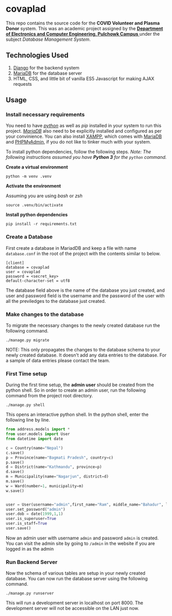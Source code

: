 # covaplad

This repo contains the source code for the **COVID Volunteer and Plasma Donor** system. This was an academic project assigned by the [**Department of Electronics and Computer Engineering, Pulchowk Campus** ](http://doece.pcampus.edu.np/) under the subject _Database Management System_.

## Technologies Used

1. [Django](https://www.djangoproject.com/) for the backend system
2. [MariaDB](https://mariadb.org/) for the database server
3. HTML, CSS, and little bit of vanilla ES5 Javascript for making AJAX requests

## Usage

### Install necessary requirements

You need to have [_python_](https://www.python.org/) as well as _pip_ installed in your system to run this project. [_MariaDB_](https://mariadb.org/) also need to be explicitly installed and configured as per your convinience. You can also install [XAMPP](https://www.apachefriends.org/index.html), which comes with [MariaDB](https://mariadb.org/) and [PHPMyAdmin](https://www.phpmyadmin.net/), if you do not like to tinker much with your system.

To install python dependencies, follow the following steps. _Note: The following instructions assumed you have **Python 3** for the `python` command._

**Create a virtual environment**

`python -m venv .venv`

**Activate the environment**

Assuming you are using _bash_ or _zsh_

`source .venv/bin/activate`

**Install python dependencies**

`pip install -r requirements.txt`

### Create a Database

First create a database in MariadDB and keep a file with name `database.conf` in the root of the project with the contents similar to below.

```
[client]
database = covaplad
user = covaplad
password = <secret_key>
default-character-set = utf8
```

The database field above is the name of the database you just created, and user and password field is the username and the password of the user with all the previledges to the database just created.

### Make changes to the database

To migrate the necessary changes to the newly created database run the following command.

`./manage.py migrate`

NOTE: This only propagates the changes to the database schema to your newly created database. It doesn't add any data entries to the database. For a sample of data entries please contact the team.

### First Time setup
During the first time setup, the **admin user** should be created from the python shell. So in order to create an admin user, run the following command from the project root directory.

`./manage.py shell`

This opens an interactive python shell. In the python shell, enter the following line by line.

```python
from address.models import *
from user.models import User
from datetime import date

c = Country(name="Nepal")
c.save()
p = Province(name="Bagmati Pradesh", country=c)
p.save()
d = District(name="Kathmandu", province=p)
d.save()
m = Municipality(name="Nagarjun", district=d)
m.save()
w = Ward(number=1, municipality=m)
w.save()


user = User(username="admin",first_name="Ram", middle_name="Bahadur", last_name="Thami", email="admin@covaplad.com", phone_number=9860807667,gender="M", temporary_address=w, permanent_address=w)
user.set_password("admin")
user.dob = date(1999,1,1)
user.is_superuser=True
user.is_staff=True
user.save()
```

Now an admin user with username `admin` and password `admin` is created. You can visit the admin site by going to `/admin` in the website if you are logged in as the admin

### Run Backend Server

Now the schema of various tables are setup in your newly created database. You can now run the database server using the following command.

`./manage.py runserver`

This will run a development server in localhost on port 8000. The development server will not be accessible on the LAN just now.
